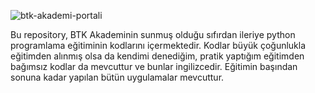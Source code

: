 ![btk-akademi-portali](https://github.com/KadirDokur/python_temelleri/assets/45979582/5bfdb504-0a24-4c37-a706-3603dea682ab)

Bu repository, BTK Akademinin sunmuş olduğu sıfırdan ileriye python programlama eğitiminin kodlarını içermektedir. Kodlar büyük çoğunlukla eğitimden alınmış olsa da kendimi denediğim, pratik yaptığım eğitimden bağımsız kodlar da mevcuttur ve bunlar ingilizcedir. Eğitimin başından sonuna kadar yapılan bütün uygulamalar mevcuttur.
